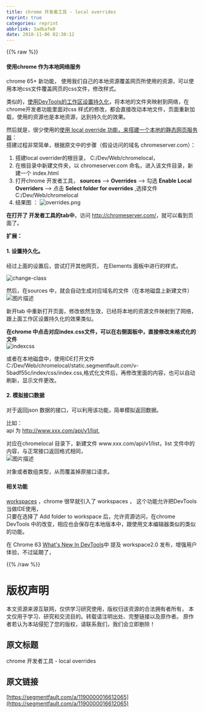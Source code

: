 ```yaml
---
title: chrome 开发者工具 - local overrides
reprint: true
categories: reprint
abbrlink: 3adbafe0
date: 2018-11-06 02:30:12
---
```


{{% raw %}}
<h4>&#x4F7F;&#x7528;chrome &#x4F5C;&#x4E3A;&#x672C;&#x5730;&#x7F51;&#x7EDC;&#x670D;&#x52A1;</h4><p>chrome 65+ &#x65B0;&#x529F;&#x80FD;&#xFF0C; &#x4F7F;&#x7528;&#x6211;&#x4EEC;&#x81EA;&#x5DF1;&#x7684;&#x672C;&#x5730;&#x8D44;&#x6E90;&#x8986;&#x76D6;&#x7F51;&#x9875;&#x6240;&#x4F7F;&#x7528;&#x7684;&#x8D44;&#x6E90;&#xFF0C;&#x53EF;&#x4EE5;&#x4F7F;&#x7528;&#x672C;&#x5730;css&#x6587;&#x4EF6;&#x8986;&#x76D6;&#x7F51;&#x9875;&#x7684;css&#x6587;&#x4EF6;&#xFF0C;&#x4FEE;&#x6539;&#x6837;&#x5F0F;&#x3002;</p><p>&#x7C7B;&#x4F3C;&#x7684;&#xFF0C;<a href="https://developers.google.com/web/tools/setup/setup-workflow?hl=zh-cn" rel="nofollow noreferrer" target="_blank">&#x4F7F;&#x7528;DevTools&#x7684;&#x5DE5;&#x4F5C;&#x533A;&#x8BBE;&#x7F6E;&#x6301;&#x4E45;&#x5316;</a>&#xFF0C;&#x5C06;&#x672C;&#x5730;&#x7684;&#x6587;&#x4EF6;&#x5939;&#x6620;&#x5C04;&#x5230;&#x7F51;&#x7EDC;&#xFF0C;&#x5728;chrome&#x5F00;&#x53D1;&#x8005;&#x529F;&#x80FD;&#x91CC;&#x9762;&#x5BF9;css &#x6837;&#x5F0F;&#x7684;&#x4FEE;&#x6539;&#xFF0C;&#x90FD;&#x4F1A;&#x76F4;&#x63A5;&#x6539;&#x52A8;&#x672C;&#x5730;&#x6587;&#x4EF6;&#xFF0C;&#x9875;&#x9762;&#x91CD;&#x65B0;&#x52A0;&#x8F7D;&#xFF0C;&#x4F7F;&#x7528;&#x7684;&#x8D44;&#x6E90;&#x4E5F;&#x662F;&#x672C;&#x5730;&#x8D44;&#x6E90;&#xFF0C;&#x8FBE;&#x5230;&#x6301;&#x4E45;&#x5316;&#x7684;&#x6548;&#x679C;&#x3002;</p><p>&#x7136;&#x540E;&#x5C31;&#x662F;&#xFF0C;&#x5F88;&#x5C11;&#x4F7F;&#x7528;&#x7684;<a href="https://medium.com/@jmatix/using-chrome-as-a-local-web-server-af04baffd581" rel="nofollow noreferrer" target="_blank">&#x4F7F;&#x7528; local override &#x529F;&#x80FD;&#xFF0C;&#x6765;&#x642D;&#x5EFA;&#x4E00;&#x4E2A;&#x672C;&#x5730;&#x7684;&#x9759;&#x6001;&#x7F51;&#x9875;&#x670D;&#x52A1;&#x5668;</a>&#xFF1A;<br>&#x642D;&#x5EFA;&#x8FC7;&#x7A0B;&#x975E;&#x5E38;&#x7B80;&#x5355;&#xFF0C;&#x6839;&#x636E;&#x539F;&#x6587;&#x4E2D;&#x7684;&#x6B65;&#x9AA4;&#xFF08;&#x5047;&#x8BBE;&#x8BBF;&#x95EE;&#x7684;&#x57DF;&#x540D; chromeserver.com&#xFF09;&#xFF1A;</p><ol><li>&#x642D;&#x5EFA;local overrider&#x7684;&#x6839;&#x76EE;&#x5F55;&#xFF0C; C:/Dev/Web/chromelocal&#xFF0C;</li><li>&#x5728;&#x6839;&#x76EE;&#x5F55;&#x4E2D;&#x65B0;&#x5EFA;&#x6587;&#x4EF6;&#x5939;&#xFF0C;&#x4EE5; chromeserver.com &#x547D;&#x540D;&#xFF0C;&#x8FDB;&#x5165;&#x8BE5;&#x6587;&#x4EF6;&#x76EE;&#x5F55;&#xFF0C;&#x65B0;&#x5EFA;&#x4E00;&#x4E2A; index.html</li><li>&#x6253;&#x5F00;chrome &#x5F00;&#x53D1;&#x8005;&#x5DE5;&#x5177;&#xFF0C; <strong>sources</strong> --&gt; <strong>Overrides</strong> --&gt; &#x52FE;&#x9009; <strong>Enable Local Overriders</strong> --&gt; &#x70B9;&#x51FB; <strong>Select folder for overrides</strong> ,&#x9009;&#x62E9;&#x6587;&#x4EF6; C:/Dev/Web/chromelocal</li><li>&#x7ED3;&#x679C;&#x56FE; &#xFF1A; <span class="img-wrap"><img data-src="/img/bVbhHbA?w=301&amp;h=113" src="https://static.alili.tech/img/bVbhHbA?w=301&amp;h=113" alt="overrides.png" title="overrides.png" style="cursor:pointer;display:inline"></span></li></ol><p><strong>&#x5728;&#x6253;&#x5F00;&#x4E86; &#x5F00;&#x53D1;&#x8005;&#x5DE5;&#x5177;&#x7684;tab&#x4E2D;</strong>&#xFF0C;&#x8BBF;&#x95EE; <a href="http://chromeserver.com/" rel="nofollow noreferrer" target="_blank"></a><a href="http://chromeserver.com/" rel="nofollow noreferrer" target="_blank">http://chromeserver.com/</a>&#xFF0C;&#x5C31;&#x53EF;&#x4EE5;&#x770B;&#x5230;&#x9875;&#x9762;&#x4E86;&#x3002;</p><p><strong>&#x6269;&#x5C55;&#xFF1A;</strong></p><h4>1. &#x8BBE;&#x7F6E;&#x6301;&#x4E45;&#x5316;&#x3002;</h4><p>&#x7ECF;&#x8FC7;&#x4E0A;&#x9762;&#x7684;&#x8BBE;&#x7F6E;&#x540E;&#xFF0C;&#x5C1D;&#x8BD5;&#x6253;&#x5F00;&#x5176;&#x4ED6;&#x7F51;&#x9875;&#xFF0C; &#x5728;Elements &#x9762;&#x677F;&#x4E2D;&#x8FDB;&#x884C;&#x7684;&#x6837;&#x5F0F;&#xFF0C;</p><p><span class="img-wrap"><img data-src="/img/bVbhQFk?w=507&amp;h=96" src="https://static.alili.tech/img/bVbhQFk?w=507&amp;h=96" alt="change-class" title="change-class" style="cursor:pointer;display:inline"></span></p><p>&#x7136;&#x540E;&#xFF0C;&#x5728;sources &#x4E2D;&#xFF0C;&#x5C31;&#x4F1A;&#x81EA;&#x52A8;&#x751F;&#x6210;&#x5BF9;&#x5E94;&#x57DF;&#x540D;&#x7684;&#x6587;&#x4EF6;&#xFF08;&#x5728;&#x672C;&#x5730;&#x78C1;&#x76D8;&#x4E0A;&#x65B0;&#x5EFA;&#x6587;&#x4EF6;&#xFF09;<br><span class="img-wrap"><img data-src="/img/bVbhQFE?w=303&amp;h=176" src="https://static.alili.tech/img/bVbhQFE?w=303&amp;h=176" alt="&#x56FE;&#x7247;&#x63CF;&#x8FF0;" title="&#x56FE;&#x7247;&#x63CF;&#x8FF0;" style="cursor:pointer;display:inline"></span></p><p>&#x65B0;&#x5F00;tab &#x4E2D;&#x91CD;&#x65B0;&#x6253;&#x5F00;&#x9875;&#x9762;&#xFF0C;&#x4FEE;&#x6539;&#x4F9D;&#x7136;&#x751F;&#x6548;&#xFF0C;&#x5DF2;&#x7ECF;&#x5C06;&#x672C;&#x5730;&#x7684;&#x8D44;&#x6E90;&#x6587;&#x4EF6;&#x6620;&#x5C04;&#x5230;&#x4E86;&#x7F51;&#x7EDC;&#xFF0C;&#x8DDF;&#x4E0A;&#x9762;&#x5DE5;&#x4F5C;&#x533A;&#x8BBE;&#x7F6E;&#x6301;&#x4E45;&#x5316;&#x7684;&#x6548;&#x679C;&#x7C7B;&#x4F3C;&#x3002;</p><p><strong>&#x5728;chrome &#x4E2D;&#x70B9;&#x51FB;&#x5BF9;&#x5E94;index.css&#x6587;&#x4EF6;&#xFF0C;&#x53EF;&#x4EE5;&#x5728;&#x53F3;&#x4FA7;&#x9762;&#x677F;&#x4E2D;&#xFF0C;&#x76F4;&#x63A5;&#x4FEE;&#x6539;&#x672A;&#x683C;&#x5F0F;&#x5316;&#x7684;&#x6587;&#x4EF6;</strong><br><span class="img-wrap"><img data-src="/img/bVbhRll?w=540&amp;h=118" src="https://static.alili.tech/img/bVbhRll?w=540&amp;h=118" alt="indexcss" title="indexcss" style="cursor:pointer;display:inline"></span></p><p>&#x6216;&#x8005;&#x5728;&#x672C;&#x5730;&#x78C1;&#x76D8;&#x4E2D;&#xFF0C;&#x4F7F;&#x7528;IDE&#x6253;&#x5F00;&#x6587;&#x4EF6; C:/Dev/Web/chromelocal/static.segmentfault.com/v-5badf55c/index/css/index.css,&#x683C;&#x5F0F;&#x5316;&#x6587;&#x4EF6;&#x540E;&#xFF0C;&#x518D;&#x4FEE;&#x6539;&#x91CC;&#x9762;&#x7684;&#x5185;&#x5BB9;&#xFF0C;&#x4E5F;&#x53EF;&#x4EE5;&#x81EA;&#x52A8;&#x5237;&#x65B0;&#xFF0C;&#x663E;&#x793A;&#x6587;&#x4EF6;&#x66F4;&#x6539;&#x3002;</p><h4>2. &#x6A21;&#x62DF;&#x63A5;&#x53E3;&#x6570;&#x636E;</h4><p>&#x5BF9;&#x4E8E;&#x8FD4;&#x56DE;json &#x6570;&#x636E;&#x7684;&#x63A5;&#x53E3;&#xFF0C;&#x53EF;&#x4EE5;&#x5229;&#x7528;&#x8BE5;&#x529F;&#x80FD;&#xFF0C;&#x7B80;&#x5355;&#x6A21;&#x62DF;&#x8FD4;&#x56DE;&#x6570;&#x636E;&#x3002;</p><p>&#x6BD4;&#x5982;&#xFF1A;<br>api &#x4E3A; <a href="http://www.xxx.com/api/v1/list," rel="nofollow noreferrer" target="_blank">http://www.xxx.com/api/v1/list,</a></p><p>&#x5BF9;&#x5E94;&#x5728;chromelocal &#x76EE;&#x5F55;&#x4E0B;&#xFF0C;&#x65B0;&#x5EFA;&#x6587;&#x4EF6; www.xxx.com/api/v1/list&#xFF0C;list &#x6587;&#x4EF6;&#x4E2D;&#x7684;&#x5185;&#x5BB9;&#xFF0C;&#x4E0E;&#x6B63;&#x5E38;&#x63A5;&#x53E3;&#x8FD4;&#x56DE;&#x683C;&#x5F0F;&#x76F8;&#x540C;&#xFF0C;<br><span class="img-wrap"><img data-src="/img/bVbhRmi?w=803&amp;h=134" src="https://static.alili.tech/img/bVbhRmi?w=803&amp;h=134" alt="&#x56FE;&#x7247;&#x63CF;&#x8FF0;" title="&#x56FE;&#x7247;&#x63CF;&#x8FF0;" style="cursor:pointer;display:inline"></span></p><p>&#x5BF9;&#x8C61;&#x6216;&#x8005;&#x6570;&#x7EC4;&#x7C7B;&#x578B;&#xFF0C;&#x4ECE;&#x800C;&#x8986;&#x76D6;&#x6389;&#x539F;&#x63A5;&#x53E3;&#x8BF7;&#x6C42;&#x3002;</p><h4>&#x76F8;&#x5173;&#x529F;&#x80FD;</h4><p><a href="https://developers.google.com/web/tools/chrome-devtools/workspaces/" rel="nofollow noreferrer" target="_blank">workspaces</a> &#xFF0C;chrome &#x5F88;&#x65E9;&#x5C31;&#x5F15;&#x5165;&#x4E86; workspaces &#xFF0C; &#x8FD9;&#x4E2A;&#x529F;&#x80FD;&#x5141;&#x8BB8;&#x628A;DevTools &#x5F53;&#x505A;IDE&#x4F7F;&#x7528;&#xFF0C;<br>&#x53EA;&#x8981;&#x5728;&#x9009;&#x62E9;&#x4E86; Add folder to workspace &#x540E;&#xFF0C;&#x5141;&#x8BB8;&#x8D44;&#x6E90;&#x8BBF;&#x95EE;&#xFF0C;&#x5728;chrome DevTools &#x4E2D;&#x7684;&#x6539;&#x53D8;&#xFF0C;&#x76F8;&#x5E94;&#x4E5F;&#x4F1A;&#x4FDD;&#x5B58;&#x5728;&#x672C;&#x5730;&#x7248;&#x672C;&#x4E2D;&#xFF0C;&#x8DDF;&#x4F7F;&#x7528;&#x6587;&#x672C;&#x7F16;&#x8F91;&#x5668;&#x7C7B;&#x4F3C;&#x7684;&#x7C7B;&#x4F3C;&#x7684;&#x529F;&#x80FD;&#x3002;</p><p>&#x5728; Chrome 63 <a href="https://developers.google.com/web/updates/2017/10/devtools-release-notes#workspaces" rel="nofollow noreferrer" target="_blank">What&apos;s New In DevTools</a>&#x4E2D; &#x63D0;&#x53CA; workspace2.0 &#x53D1;&#x5E03;&#xFF0C;&#x589E;&#x5F3A;&#x7528;&#x6237;&#x4F53;&#x9A8C;&#xFF0C;&#x4E0D;&#x8FC7;&#x5EF6;&#x671F;&#x4E86;&#xFF0C;</p>
{{% /raw %}}

# 版权声明
本文资源来源互联网，仅供学习研究使用，版权归该资源的合法拥有者所有，
本文仅用于学习、研究和交流目的。转载请注明出处、完整链接以及原作者。
原作者若认为本站侵犯了您的版权，请联系我们，我们会立即删除！

## 原文标题
chrome 开发者工具 - local overrides

## 原文链接
[https://segmentfault.com/a/1190000016612065](https://segmentfault.com/a/1190000016612065)

